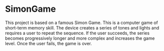 # SimonGame
This project is based on a famous Simon Game.
This is a computer game of short-term memory skill.
The device creates a series of tones and lights and requires a user to repeat the sequence.
If the user succeeds, the series becomes progressively longer and more complex and increases the game level.
Once the user fails, the game is over.
